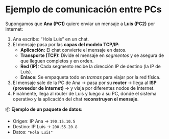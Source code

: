 # Ejemplo de comunicación entre PCs

Supongamos que **Ana (PC1)** quiere enviar un mensaje a **Luis (PC2)** por Internet:

1. Ana escribe: “Hola Luis” en un chat.
2. El mensaje pasa por las **capas del modelo TCP/IP**:
   - **Aplicación:** El chat convierte el mensaje en datos.
   - **Transporte (TCP):** Divide el mensaje en *segmentos* y se asegura de que lleguen completos y en orden.
   - **Red (IP):** Cada segmento recibe la dirección IP de destino (la IP de Luis).
   - **Enlace:** Se empaqueta todo en *tramas* para viajar por la red física.
3. El mensaje sale de la PC de Ana → pasa por su **router** → llega al **ISP (proveedor de Internet)** → y viaja por diferentes nodos de Internet.
4. Finalmente, llega al router de Luis y luego a su PC, donde el sistema operativo y la aplicación del chat **reconstruyen el mensaje**.

📦 **Ejemplo de un paquete de datos:**
- Origen: IP Ana → `190.15.10.5`
- Destino: IP Luis → `200.55.20.8`
- Datos: `"Hola Luis"`